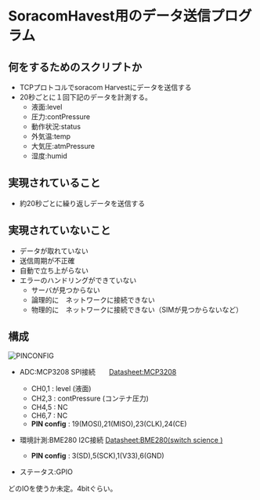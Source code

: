 # SoracomHavest用のデータ送信プログラム

## 何をするためのスクリプトか

- TCPプロトコルでsoracom Harvestにデータを送信する
- 20秒ごとに１回下記のデータを計測する。
  - 液面:level
  - 圧力:contPressure
  - 動作状況:status
  - 外気温:temp
  - 大気圧:atmPressure
  - 湿度:humid

## 実現されていること
- 約20秒ごとに繰り返しデータを送信する


## 実現されていないこと
- データが取れていない
- 送信周期が不正確
- 自動で立ち上がらない
- エラーのハンドリングができていない
  - サーバが見つからない
  - 論理的に　ネットワークに接続できない
  - 物理的に　ネットワークに接続できない（SIMが見つからないなど）

## 構成

![PINCONFIG](https://user-images.githubusercontent.com/9587359/49682538-37840600-faf9-11e8-9961-4d8529ed1cbd.png)


- ADC:MCP3208  SPI接続　　[Datasheet:MCP3208](http://ww1.microchip.com/downloads/en/DeviceDoc/21298e.pdf)
  - CH0,1 : level (液面)
  - CH2,3 : contPressure (コンテナ圧力)
  - CH4,5 : NC
  - CH6,7 : NC
  - __PIN config__ :  19(MOSI),21(MISO),23(CLK),24(CE)


- 環境計測:BME280  I2C接続
[Datasheet:BME280(switch science )](https://www.switch-science.com/catalog/2236/)
  - __PIN config__ : 3(SD),5(SCK),1(V33),6(GND)


- ステータス:GPIO

どのIOを使うか未定。4bitぐらい。
